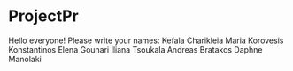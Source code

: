 # ProjectPr

Hello everyone!
Please write your names:
Kefala Charikleia Maria
Korovesis Konstantinos
Elena Gounari
Iliana Tsoukala
Andreas Bratakos
Daphne Manolaki

